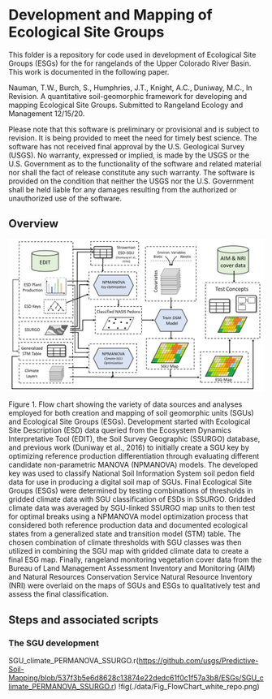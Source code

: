 # Development and Mapping of Ecological Site Groups

This folder is a repository for code used in development of Ecological Site Groups (ESGs) for the for rangelands of the Upper Colorado River Basin. This work is documented in the following paper. 

Nauman, T.W., Burch, S., Humphries, J.T., Knight, A.C., Duniway, M.C., In Revision. A quantitative soil-geomorphic framework for developing and mapping Ecological Site Groups. Submitted to Rangeland Ecology and Management 12/15/20. 

Please note that this software is preliminary or provisional and is subject to revision. It is being provided to meet the need for timely best science. The software has not received final approval by the U.S. Geological Survey (USGS). No warranty, expressed or implied, is made by the USGS or the U.S. Government as to the functionality of the software and related material nor shall the fact of release constitute any such warranty. The software is provided on the condition that neither the USGS nor the U.S. Government shall be held liable for any damages resulting from the authorized or unauthorized use of the software.

## Overview

<p align="left">
  <img src="./data/Fig_FlowChart_white_repo.png" width="1000" title="Development Overview">
</p>
Figure 1. Flow chart showing the variety of data sources and analyses employed for both creation and mapping of soil geomorphic units (SGUs) and Ecological Site Groups (ESGs). Development started with Ecological Site Description (ESD) data queried from the Ecosystem Dynamics Interpretative Tool (EDIT), the Soil Survey Geographic (SSURGO) database, and previous work (Duniway et al., 2016) to initially create a SGU key by optimizing reference production differentiation through evaluating different candidate non-parametric MANOVA (NPMANOVA) models. The developed key was used to classify National Soil Information System soil pedon field data for use in producing a digital soil map of SGUs. Final Ecological Site Groups (ESGs) were determined by testing combinations of thresholds in gridded climate data with SGU classification of ESDs in SSURGO.  Gridded climate data was averaged by SGU-linked SSURGO map units to then test for optimal breaks using a NPMANOVA model optimization process that considered both reference production data and documented ecological states from a generalized state and transition model (STM) table. The chosen combination of climate thresholds with SGU classes was then utilized in combining the SGU map with gridded climate data to create a final ESG map. Finally, rangeland monitoring vegetation cover data from the Bureau of Land Management Assessment Inventory and Monitoring (AIM) and Natural Resources Conservation Service Natural Resource Inventory (NRI) were overlaid on the maps of SGUs and ESGs to qualitatively test and assess the final classification.

## Steps and associated scripts

### The SGU development
SGU_climate_PERMANOVA_SSURGO.r(https://github.com/usgs/Predictive-Soil-Mapping/blob/537f3b5e6d8628c13874e22dedc61f0c1f57a3b8/ESGs/SGU_climate_PERMANOVA_SSURGO.r)
!fig(./data/Fig_FlowChart_white_repo.png)
